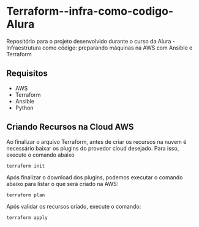 # Terraform--infra-como-codigo-Alura

Repositório para o projeto desenvolvido durante o curso da Alura - Infraestrutura como código: preparando máquinas na AWS com Ansible e Terraform

## Requisitos

- AWS
- Terraform
- Ansible
- Python

## Criando Recursos na Cloud AWS

Ao finalizar o arquivo Terraform, antes de criar os recursos
na nuvem é necessário baixar os plugins do provedor cloud
desejado. Para isso, execute o comando abaixo

```
terraform init
```

Após finalizar o download dos plugins, podemos executar o comando abaixo para listar o que será criado na AWS:

```
terraform plan
```

Após validar os recursos criado, execute o comando:

```
terraform apply
```
